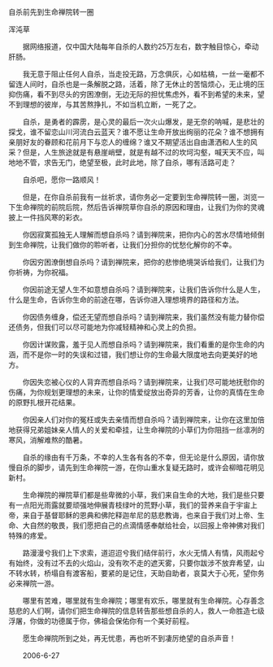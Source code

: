 自杀前先到生命禅院转一圈

浑沌草


　　据网络报道，仅中国大陆每年自杀的人数约25万左右，数字触目惊心，牵动肝肠。

　　我无意于阻止任何人自杀，当走投无路，万念俱灰，心如枯槁，一丝一毫都不留连人间时，自杀也是一条解脱之路，活着，除了无休止的苦恼烦心，无止境的压抑伤痛，看不到尽头的穷困潦倒，无边无际的担忧焦虑外，看不到希望的未来，望不到理想的彼岸，与其苦熬挣扎，不如当机立断，一死了之。

　　自杀，是勇者的霹雳，是心灵的最后一次火山爆发，是无奈的呐喊，是悲壮的探戈，谁不留恋山川河流白云蓝天？谁不愿让生命开放出绚丽的花朵？谁不想拥有亲朋好友的眷顾和花前月下与恋人的缠绵？谁又不期望活出自由潇洒和人生的风采？但是，人生旅途就是有悬崖峭壁，就是有越不过的坎坷沟壑，喊天天不应，叫地地不管，求告无门，绝望至极，此时此地，除了自杀，哪有活路可走？

　　自杀吧，愿你一路顺风！

　　但是，在你自杀前我有一丝祈求，请你务必一定要到生命禅院转一圈，浏览一下生命禅院的前院后院，然后告诉禅院草你自杀的原因和理由，让我们为你的灵魂披上一件挡风寒的彩衣。

　　你因寂寞孤独无人理解而想自杀吗？请到禅院来，把你内心的苦水尽情地倾倒到生命禅院，让我们做你的聆听者，让我们分担你的忧愁化解你的不幸。

　　你因穷困潦倒想自杀吗？请到禅院来，把你的悲惨绝境哭诉给我们，让我们为你祈祷，为你祝福。

　　你因前途无望人生不如意想自杀吗？请到禅院来，让我们告诉你什么是人生，什么是生命，告诉你生命的前途在哪，告诉你进入理想境界的路径和方法。

　　你因债务缠身，偿还无望而想自杀吗？请到禅院来，我们虽然没有能力替你偿还债务，但我们可以尽可能地为你减轻精神和心灵上的负担。

　　你因计谋败露，羞于见人而想自杀吗？请到禅院来，我们看重的是你生命的内涵，而不是你一时的失误和过错，我们想让你的生命最大限度地去向更美好的地方。

　　你因失恋被心仪的人背弃而想自杀吗？请到禅院来，让我们尽可能地抚慰你的伤痛，为你规划更理想的未来，让你的情爱绽放出奇异的芳香，让你的真情在生命的原野扎根开花结果。

　　你因亲人们对你的冤枉或失去亲情而想自杀吗？请到禅院来，让你在这里加倍地获得兄弟姐妹亲人情人的关爱和牵挂，让生命禅院的小草们为你阻挡一丝凛冽的寒风，消解难熬的酷暑。

　　自杀的缘由有千万条，不幸的人生各有各的不幸，但无论是什么原因，请你放慢自杀的脚步，请先到生命禅院一游，在你山重水复疑无路时，或许会柳暗花明见新村。

　　生命禅院的禅院草们都是些卑微的小草，我们来自生命的大地，我们是些只要有一点阳光雨露就要顽强地伸展青枝绿叶的荒野小草，我们的营养来自于宇宙上帝，来自于基督耶稣的恩典和佛陀释迦牟尼的慈悲教诲，也来自于我们对上帝、生命、大自然的敬畏，我们愿把自己的点滴情感奉献给社会，以回报上帝神佛对我们特殊的疼爱。

　　路漫漫兮我们上下求索，道迢迢兮我们结伴前行，水火无情人有情，风雨起兮有始终，没有过不去的火焰山，没有吹不走的遮天雾，只要你跋涉不放弃希望，山不转水转，桥塌自有渡客船，要紧的是记住，天助自助者，哀莫大于心死，望你务必来禅院一游。

　　哪里有苦难，哪里就有生命禅院；哪里有欢乐，哪里就有生命禅院。心存善念慈悲的人们啊，请你们把生命禅院的信息转告那些想自杀的人，救人一命胜造七级浮屠，你做的功德属于你，佛祖会保佑你有一个美好前程。

　　愿生命禅院所到之处，再无忧患，再也听不到凄厉绝望的自杀声音！

　　2006-6-27




